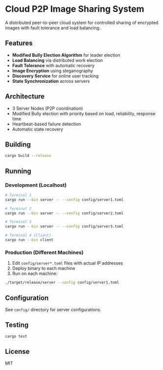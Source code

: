 # Cloud P2P Image Sharing System

A distributed peer-to-peer cloud system for controlled sharing of encrypted images with fault tolerance and load balancing.

## Features

-   **Modified Bully Election Algorithm** for leader election
-   **Load Balancing** via distributed work election
-   **Fault Tolerance** with automatic recovery
-   **Image Encryption** using steganography
-   **Discovery Service** for online user tracking
-   **State Synchronization** across servers

## Architecture

-   3 Server Nodes (P2P coordination)
-   Modified Bully election with priority based on load, reliability, response time
-   Heartbeat-based failure detection
-   Automatic state recovery

## Building

```bash
cargo build --release
```

## Running

### Development (Localhost)

```bash
# Terminal 1
cargo run --bin server -- --config config/server1.toml

# Terminal 2
cargo run --bin server -- --config config/server2.toml

# Terminal 3
cargo run --bin server -- --config config/server3.toml

# Terminal 4 (Client)
cargo run --bin client
```

### Production (Different Machines)

1. Edit `config/server*.toml` files with actual IP addresses
2. Deploy binary to each machine
3. Run on each machine:

```bash
./target/release/server --config config/server1.toml
```

## Configuration

See `config/` directory for server configurations.

## Testing

```bash
cargo test
```

## License

MIT
